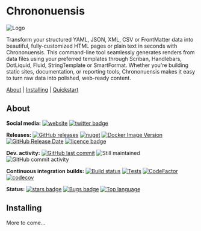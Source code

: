# Chrononuensis

![Logo](https://raw.githubusercontent.com/Seddryck/Chrononuensis/main/assets/chrononuensis-logo-256.png)

Transform your structured YAML, JSON, XML, CSV or FrontMatter data into beautiful, fully-customized HTML pages or plain text in seconds with Chrononuensis. This command-line tool seamlessly generates renders from data files using your preferred templates through Scriban, Handlebars, DotLiquid, Fluid, StringTemplate or SmartFormat. Whether you're building static sites, documentation, or reporting tools, Chrononuensis makes it easy to turn raw data into polished, web-ready content.

[About][] | [Installing][] | [Quickstart][]

[About]: #about (About)
[Installing]: #installing (Installing)
[Quickstart]: #quickstart (Quickstart)

## About

**Social media:** [![website](https://img.shields.io/badge/website-seddryck.github.io/Chrononuensis-fe762d.svg)](https://seddryck.github.io/Chrononuensis)
[![twitter badge](https://img.shields.io/badge/twitter%20Chrononuensis-@Seddryck-blue.svg?style=flat&logo=twitter)](https://twitter.com/Seddryck)

**Releases:** [![GitHub releases](https://img.shields.io/github/v/release/seddryck/chrononuensis?label=GitHub%20releases)](https://github.com/seddryck/chrononuensis/releases/latest) 
[![nuget](https://img.shields.io/nuget/v/Chrononuensis-cli.svg)](https://www.nuget.org/packages/Chrononuensis-cli/) [![Docker Image Version](https://img.shields.io/docker/v/seddryck/chrononuensis?label=docker%20hub&color=0db7ed)](https://hub.docker.com/repository/docker/seddryck/chrononuensis/) [![GitHub Release Date](https://img.shields.io/github/release-date/seddryck/Chrononuensis.svg)](https://github.com/Seddryck/Chrononuensis/releases/latest) [![licence badge](https://img.shields.io/badge/License-Apache%202.0-yellow.svg)](https://github.com/Seddryck/Chrononuensis/blob/master/LICENSE) 

**Dev. activity:** [![GitHub last commit](https://img.shields.io/github/last-commit/Seddryck/Chrononuensis.svg)](https://github.com/Seddryck/Chrononuensis/commits)
![Still maintained](https://img.shields.io/maintenance/yes/2025.svg)
![GitHub commit activity](https://img.shields.io/github/commit-activity/y/Seddryck/Chrononuensis)

**Continuous integration builds:** [![Build status](https://ci.appveyor.com/api/projects/status/omt58fj96enn9p34?svg=true)](https://ci.appveyor.com/project/Seddryck/Chrononuensis/)
[![Tests](https://img.shields.io/appveyor/tests/seddryck/Chrononuensis.svg)](https://ci.appveyor.com/project/Seddryck/Chrononuensis/build/tests)
[![CodeFactor](https://www.codefactor.io/repository/github/seddryck/Chrononuensis/badge)](https://www.codefactor.io/repository/github/seddryck/Chrononuensis)
[![codecov](https://codecov.io/github/Seddryck/Chrononuensis/branch/main/graph/badge.svg?token=ZXR5A0QJXF)](https://codecov.io/github/Seddryck/Chrononuensis)
<!-- [![FOSSA Status](https://app.fossa.com/api/projects/git%2Bgithub.com%2FSeddryck%2FChrononuensis.svg?type=shield)](https://app.fossa.com/projects/git%2Bgithub.com%2FSeddryck%2FChrononuensis?ref=badge_shield) -->

**Status:** [![stars badge](https://img.shields.io/github/stars/Seddryck/Chrononuensis.svg)](https://github.com/Seddryck/Chrononuensis/stargazers)
[![Bugs badge](https://img.shields.io/github/issues/Seddryck/Chrononuensis/bug.svg?color=red&label=Bugs)](https://github.com/Seddryck/Chrononuensis/issues?utf8=%E2%9C%93&q=is:issue+is:open+label:bug+)
[![Top language](https://img.shields.io/github/languages/top/seddryck/Chrononuensis.svg)](https://github.com/Seddryck/Chrononuensis/search?l=C%23)

## Installing

More to come...

